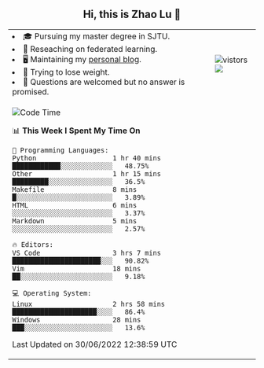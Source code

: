 <h2 align="center"> Hi, this is Zhao Lu 👋</h2>

<table style="overflow:hidden;">
    <tr> 
        <td>
            <li>🎓 Pursuing my master degree in SJTU.</li>
            <li>🌱 Reseaching on federated learning.</li>
            <li>🖥️ Maintaining my <a href="https://ifarewell.xyz">personal blog</a>.</li>
            <li>💪 Trying to lose weight.</li>
            <li>💬 Questions are welcomed but no answer is promised.</li> 
        </td>
        <td>
            <img src="https://visitor-badge.glitch.me/badge?page_id=ifarewell" alt="vistors" />
        <br>
          <img src="https://github-readme-stats.vercel.app/api?username=ifarewell&theme=graywhite&hide=prs,contribs&show_icons=true&hide_border=true&icon_color=CE1D2D&text_color=718096&bg_color=ffffff&hide_title=true" />
        </td>
    </tr>
    <tr>
        <td colspan="2">
            
<!--START_SECTION:waka-->
![Code Time](http://img.shields.io/badge/Code%20Time-212%20hrs%2024%20mins-blue)

📊 **This Week I Spent My Time On** 

```text
💬 Programming Languages: 
Python                   1 hr 40 mins        ████████████░░░░░░░░░░░░░   48.75% 
Other                    1 hr 15 mins        █████████░░░░░░░░░░░░░░░░   36.5% 
Makefile                 8 mins              █░░░░░░░░░░░░░░░░░░░░░░░░   3.89% 
HTML                     6 mins              ░░░░░░░░░░░░░░░░░░░░░░░░░   3.37% 
Markdown                 5 mins              ░░░░░░░░░░░░░░░░░░░░░░░░░   2.57%

🔥 Editors: 
VS Code                  3 hrs 7 mins        ██████████████████████░░░   90.82% 
Vim                      18 mins             ██░░░░░░░░░░░░░░░░░░░░░░░   9.18%

💻 Operating System: 
Linux                    2 hrs 58 mins       █████████████████████░░░░   86.4% 
Windows                  28 mins             ███░░░░░░░░░░░░░░░░░░░░░░   13.6%

```


 Last Updated on 30/06/2022 12:38:59 UTC
<!--END_SECTION:waka-->
            
</td></tr>
</table>

